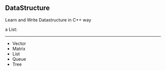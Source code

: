## DataStructure
Learn and Write Datastructure in C++ way

a List:
***
+ Vector
+ Matrix
+ List
+ Queue
+ Tree
